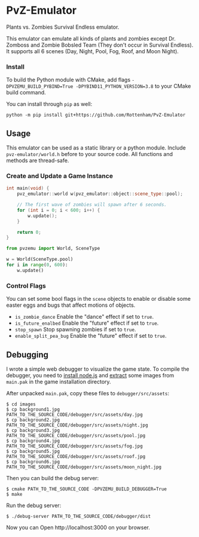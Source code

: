 # PvZ-Emulator
Plants vs. Zombies Survival Endless emulator.

This emulator can emulate all kinds of plants and zombies except Dr. Zomboss
and Zombie Bobsled Team (They don't occur in Survival Endless). It supports
all 6 scenes (Day, Night, Pool, Fog, Roof, and Moon Night).

### Install
To build the Python module with CMake, add flags `-DPVZEMU_BUILD_PYBIND=True -DPYBIND11_PYTHON_VERSION=3.8` to your CMake build command.

You can install through `pip` as well:
```shell script
python -m pip install git+https://github.com/Rottenham/PvZ-Emulator
```

## Usage
This emulator can be used as a static library or a python module. Include
`pvz-emulator/world.h` before to your source code. All functions and methods
are thread-safe.

### Create and Update a Game Instance
```cpp
int main(void) {
    pvz_emulator::world w(pvz_emulator::object::scene_type::pool);

    // The first wave of zombies will spawn after 6 seconds.
    for (int i = 0; i < 600; i++) {
        w.update();
    }

    return 0;
}
```

```python
from pvzemu import World, SceneType

w = World(SceneType.pool)
for i in range(0, 600):
    w.update()
```

### Control Flags
You can set some bool flags in the `scene` objects to enable or disable some
easter eggs and bugs that affect motions of objects.
* `is_zombie_dance` Enable the "dance" effect if set to `true`.
* `is_future_enalbed` Enable the "future" effect if set to `true`.
* `stop_spawn` Stop spawning zombies if set to `true`.
* `enable_split_pea_bug` Enable the "future" effect if set to `true`.

## Debugging
I wrote a simple web debugger to visualize the game state. To compile the
debugger, you need to [install node.js](https://nodejs.org/en/download/) and
[extract](https://plantsvszombies.fandom.com/wiki/Modify_Plants_vs._Zombies)
some images from `main.pak` in the game installation directory.

After unpacked `main.pak`, copy these files to `debugger/src/assets`:
```console
$ cd images
$ cp background1.jpg PATH_TO_THE_SOURCE_CODE/debugger/src/assets/day.jpg
$ cp background2.jpg PATH_TO_THE_SOURCE_CODE/debugger/src/assets/night.jpg
$ cp background3.jpg PATH_TO_THE_SOURCE_CODE/debugger/src/assets/pool.jpg
$ cp background4.jpg PATH_TO_THE_SOURCE_CODE/debugger/src/assets/fog.jpg
$ cp background5.jpg PATH_TO_THE_SOURCE_CODE/debugger/src/assets/roof.jpg
$ cp background6.jpg PATH_TO_THE_SOURCE_CODE/debugger/src/assets/moon_night.jpg
```

Then you can build the debug server:
```console
$ cmake PATH_TO_THE_SOURCE_CODE -DPVZEMU_BUILD_DEBUGGER=True
$ make
```

Run the debug server:
```console
$ ./debug-server PATH_TO_THE_SOURCE_CODE/debugger/dist
```

Now you can Open http://localhost:3000 on your browser.